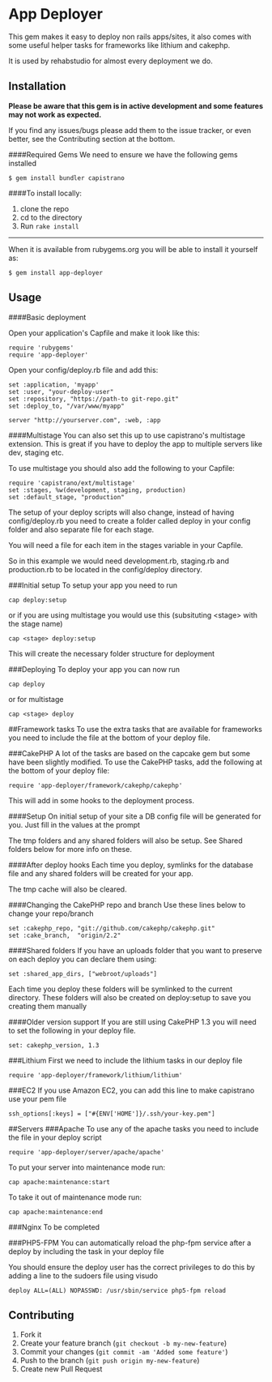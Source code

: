 # App Deployer

This gem makes it easy to deploy non rails apps/sites, it also comes with some useful helper tasks for frameworks like lithium and cakephp.

It is used by rehabstudio for almost every deployment we do.

## Installation
**Please be aware that this gem is in active development and some features may not work as expected.**

If you find any issues/bugs please add them to the issue tracker, or even better, see the Contributing section at the bottom.

####Required Gems
We need to ensure we have the following gems installed

    $ gem install bundler capistrano


####To install locally:

1. clone the repo
2. cd to the directory
3. Run `rake install`

---

When it is available from rubygems.org you will be able to install it yourself as:

    $ gem install app-deployer

## Usage

####Basic deployment

Open your application's Capfile and make it look like this:

    require 'rubygems'
    require 'app-deployer'
    
Open your config/deploy.rb file and add this:

    set :application, 'myapp'
    set :user, "your-deploy-user"
    set :repository, "https://path-to git-repo.git"
    set :deploy_to, "/var/www/myapp"

    server "http://yourserver.com", :web, :app


####Multistage
You can also set this up to use capistrano's multistage extension. This is great if you have to deploy the app to multiple servers like dev, staging etc.

To use multistage you should also add the following to your Capfile:

    require 'capistrano/ext/multistage' 
    set :stages, %w(development, staging, production)
    set :default_stage, "production"
    
The setup of your deploy scripts will also change, instead of having config/deploy.rb you need to create a folder called deploy in your config folder and also separate file for each stage. 

You will need a file for each item in the stages variable in your Capfile.

So in this example we would need development.rb, staging.rb and production.rb to be located in the config/deploy directory.


###Initial setup
To setup your app you need to run 

    cap deploy:setup
    
or if you are using multistage you would use this (subsituting &lt;stage&gt; with the stage name)

    cap <stage> deploy:setup
    
This will create the necessary folder structure for deployment

###Deploying
To deploy your app you can now run

    cap deploy

or for multistage

    cap <stage> deploy
  

##Framework tasks
To use the extra tasks that are available for frameworks you need to include the file at the bottom of your deploy file.


###CakePHP
A lot of the tasks are based on the capcake gem but some have been slightly modified.
To use the CakePHP tasks, add the following at the bottom of your deploy file:
    
    require 'app-deployer/framework/cakephp/cakephp'

This will add in some hooks to the deployment process.

####Setup
On initial setup of your site a DB config file will be generated for you. Just fill in the values at the prompt

The tmp folders and any shared folders will also be setup. See Shared folders below for more info on these.


####After deploy hooks
Each time you deploy, symlinks for the database file and any shared folders will be created for your app.

The tmp cache will also be cleared.

####Changing the CakePHP repo and branch
Use these lines below to change your repo/branch
    
    set :cakephp_repo, "git://github.com/cakephp/cakephp.git"
    set :cake_branch,  "origin/2.2"


####Shared folders
If you have an uploads folder that you want to preserve on each deploy you can declare them using:

    set :shared_app_dirs, ["webroot/uploads"]
    
Each time you deploy these folders will be symlinked to the current directory. 
These folders will also be created on deploy:setup to save you creating them manually

####Older version support
If you are still using CakePHP 1.3 you will need to set the following in your deploy file.
    
    set: cakephp_version, 1.3 

###Lithium
First we need to include the lithium tasks in our deploy file

    require 'app-deployer/framework/lithium/lithium'
    
    
###EC2
If you use Amazon EC2, you can add this line to make capistrano use your pem file

    ssh_options[:keys] = ["#{ENV['HOME']}/.ssh/your-key.pem"]
    

##Servers
###Apache
To use any of the apache tasks you need to include the file in your deploy script

    require 'app-deployer/server/apache/apache'

To put your server into maintenance mode run:

    cap apache:maintenance:start

To take it out of maintenance mode run:

    cap apache:maintenance:end

###Nginx
To be completed

###PHP5-FPM
You can automatically reload the php-fpm service after a deploy by including the task in your deploy file


You should ensure the deploy user has the correct privileges to do this by adding a line to the sudoers file using visudo

    deploy ALL=(ALL) NOPASSWD: /usr/sbin/service php5-fpm reload

## Contributing

1. Fork it
2. Create your feature branch (`git checkout -b my-new-feature`)
3. Commit your changes (`git commit -am 'Added some feature'`)
4. Push to the branch (`git push origin my-new-feature`)
5. Create new Pull Request
